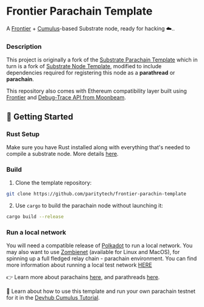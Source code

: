 # Frontier Parachain Template 

A [Frontier](https://github.com/paritytech/frontier/) + [Cumulus](https://github.com/paritytech/cumulus/)-based Substrate node, ready for hacking ☁️..

### Description

This project is originally a fork of the [Substrate Parachain Template](https://github.com/substrate-developer-hub/substrate-parachain-template) which in turn is a fork of 
[Substrate Node Template](https://github.com/substrate-developer-hub/substrate-node-template), modified to include dependencies required for registering this node as a **parathread** or **parachain**.

This repository also comes with Ethereum compatibility layer built using [Frontier](https://github.com/paritytech/frontier) and [Debug-Trace API from Moonbeam](https://github.com/PureStake/moonbeam/). 

## 🚀 Getting Started

### Rust Setup

Make sure you have Rust installed along with everything that's needed to compile a substrate node. More details [here](./docs/rust-setup.md).

### Build

1. Clone the template repository:

```sh
git clone https://github.com/paritytech/frontier-parachin-template
```

2. Use `cargo` to build the parachain node without launching it:

```sh
cargo build --release
```

### Run a local network
 You will need a compatible release of [Polkadot](https://github.com/paritytech/polkadot) to run a local network. You may also want to use [Zombienet](https://github.com/paritytech/zombienet/releases) (available for Linux and MacOS),  for spinning up a full fledged relay chain - parachain environment. You can find more information about running a local test network [HERE](./docs/zombienet.md)



👉 Learn more about parachains [here](https://wiki.polkadot.network/docs/learn-parachains), and parathreads [here](https://wiki.polkadot.network/docs/learn-parathreads).


🧙 Learn about how to use this template and run your own parachain testnet for it in the
[Devhub Cumulus Tutorial](https://docs.substrate.io/tutorials/v3/cumulus/start-relay/).
